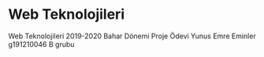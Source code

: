 # Web Teknolojileri
Web Teknolojileri 2019-2020 Bahar Dönemi Proje Ödevi
Yunus Emre Eminler g191210046 B grubu
